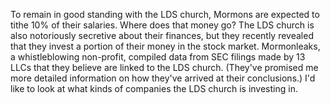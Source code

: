 To remain in good standing with the LDS church, Mormons are expected to tithe 10% of their salaries. Where does that money go? The LDS church is also notoriously secretive about their finances, but they recently revealed that they invest a portion of their money in the stock market.
Mormonleaks, a whistleblowing non-profit, compiled data from SEC filings made by 13 LLCs that they believe are linked to the LDS church. (They've promised me more detailed information on how they've arrived at their conclusions.) I'd like to look at what kinds of companies the LDS church is investing in.

